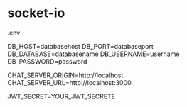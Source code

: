 # socket-io

.env

DB_HOST=databasehost
DB_PORT=databaseport
DB_DATABASE=databasename
DB_USERNAME=username
DB_PASSWORD=password

CHAT_SERVER_ORIGIN=http://localhost
CHAT_SERVER_URL=http://localhost:3000

JWT_SECRET=YOUR_JWT_SECRETE
